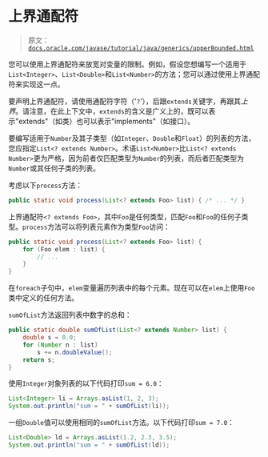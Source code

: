 # 上界通配符

> 原文：[`docs.oracle.com/javase/tutorial/java/generics/upperBounded.html`](https://docs.oracle.com/javase/tutorial/java/generics/upperBounded.html)

您可以使用上界通配符来放宽对变量的限制。例如，假设您想编写一个适用于`List<Integer>`、`List<Double>`和`List<Number>`的方法；您可以通过使用上界通配符来实现这一点。

要声明上界通配符，请使用通配符字符（'`?`'），后跟`extends`关键字，再跟其*上界*。请注意，在此上下文中，`extends`的含义是广义上的，既可以表示"extends"（如类）也可以表示"implements"（如接口）。

要编写适用于`Number`及其子类型（如`Integer`、`Double`和`Float`）的列表的方法，您应指定`List<? extends Number>`。术语`List<Number>`比`List<? extends Number>`更为严格，因为前者仅匹配类型为`Number`的列表，而后者匹配类型为`Number`或其任何子类的列表。

考虑以下`process`方法：

```java
public static void process(List<? extends Foo> list) { /* ... */ }

```

上界通配符`<? extends Foo>`，其中`Foo`是任何类型，匹配`Foo`和`Foo`的任何子类型。`process`方法可以将列表元素作为类型`Foo`访问：

```java
public static void process(List<? extends Foo> list) {
    for (Foo elem : list) {
        // ...
    }
}

```

在`foreach`子句中，`elem`变量遍历列表中的每个元素。现在可以在`elem`上使用`Foo`类中定义的任何方法。

`sumOfList`方法返回列表中数字的总和：

```java
public static double sumOfList(List<? extends Number> list) {
    double s = 0.0;
    for (Number n : list)
        s += n.doubleValue();
    return s;
}

```

使用`Integer`对象列表的以下代码打印`sum = 6.0`：

```java
List<Integer> li = Arrays.asList(1, 2, 3);
System.out.println("sum = " + sumOfList(li));

```

一组`Double`值可以使用相同的`sumOfList`方法。以下代码打印`sum = 7.0`：

```java
List<Double> ld = Arrays.asList(1.2, 2.3, 3.5);
System.out.println("sum = " + sumOfList(ld));

```
